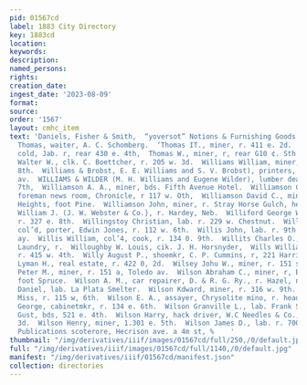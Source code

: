 ```yaml
---
pid: 01567cd
label: 1883 City Directory
key: 1883cd
location: 
keywords: 
description: 
named_persons: 
rights: 
creation_date: 
ingest_date: '2023-08-09'
format: 
source: 
order: '1567'
layout: cmhc_item
text: 'Daniels, Fisher & Smith,  “yoversot” Notions & Furnishing Goods.  WIL 281 WIL        s
  Thomas, waiter, A. C. Schomberg.  ‘Thomas IT., miner, r. 411 e. 2d.  s Thomas M.,
  cold, Jab. r, rear 430 e. 4th,  Thomas W., miner, r, rear G10 ¢. Sth.  Williams
  Walter W., clk. C. Boettcher, r. 205 w. 3d.  Williams William, miner, r. 608 c.
  8th.  Williams & Brobst, E. E. Williams and S. V. Brobst), printers, (07 Harrison
  av.  WILLIAMS & WILDER (M. H. Williams and Eugene Wilder), lumber dealers, 207 e.
  7th,  Williamson A. A., miner, bds. Fifth Avenue Hotel.  Williamson Charles S.,
  foreman news room, Chronicle, r 117 w. Oth,  Williamson David C., miner, r. Brooklyn
  Heights, foot Pine.  Williamson John, miner, r. Stray Horse Gulch, head e, 4th.  Williamson
  William J. (J. W. Webster & Co.}, r. Hardey, Neb.  Williford George W., policeman,
  r. 327 e. 8th.  Willingstoy Christian, lab. r. 229 w. Chestnut.  Willis George W.,
  col’d, porter, Edwin Jones, r. 112 w. 6th.  Willis John, lab. r. 9th. sw. cor, Harrison
  ay.  Willis William, col’4, cook, r. 134 0. 9th.  Willits Charles O., bkkpr, ees
  Laundry, r.  Willoughby W. Louis, cik. J. H. Horsnyder,  Wills William A., carpenter,
  r. 415 w. 4th.  Willy August P., shoemkr, C. P. Cummins, r, 221 Harrison av.  Wilmot
  Lyman H., real estate, r. 422 0, 2d.  Wilsey Johu W., miner, r. 151 s. Voledo av.  Wilsey
  Peter M., miner, r. 151 a, Toledo av.  Wilson Abraham C., miner, r, Brooklyn Heights,
  foot Spruce.  Wilson A. M., car repairer, D. & R. G. Ry., r. Hazel, nr. 15th.  Wilson
  Daniel, lab. La Plata Smelter.  Wilson Kdward, miner, r. 316 w. 9th.  Wilson Etta
  Miss, r. 115 w, 6th.  Wilson E. A., assayer, Chrysolite mino, r. head e. 12th.  Wilson
  George, cabinetmkr, r. 134 e. 6th.  Wilson Granville L., lab. Frank Schmidt.  Wilson
  Gust, bds, 521 e. 4th.  Wilson Harry, hack driver, W.C Needles & Co., r. 122 w.
  3d.  Wilson Henry, miner, 1.301 e. 5th.  Wilson James D., lab. r. 700 w. Front.                               Latest
  Publications scoterore, Hecrison ave. a 4m st, %    '
thumbnail: "/img/derivatives/iiif/images/01567cd/full/250,/0/default.jpg"
full: "/img/derivatives/iiif/images/01567cd/full/1140,/0/default.jpg"
manifest: "/img/derivatives/iiif/01567cd/manifest.json"
collection: directories
---
```

